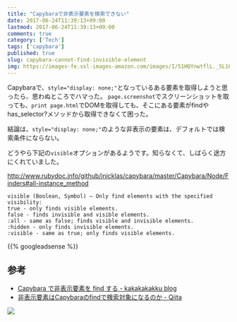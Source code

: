 ```yaml
---
title: "Capybaraで非表示要素を検索できない"
date: 2017-06-24T11:39:13+09:00
lastmod: 2017-06-24T11:39:13+09:00
comments: true
category: ['Tech']
tags: ['capybara']
published: true
slug: capybara-cannot-find-invisible-element
img: https://images-fe.ssl-images-amazon.com/images/I/51HQYnwtflL._SL160_.jpg
---
```


Capybaraで、`style="display: none;"`となっているある要素を取得しようと思ったら、思わぬところでハマった。
`page.screenshot`でスクリーンショットを取っても、`print page.html`でDOMを取得しても、そこにある要素がfindやhas_selector?メソッドから取得できなくて困った。

結論は、`style="display: none;"`のような非表示の要素は、デフォルトでは検索条件にならない。

どうやら下記の`visible`オプションがあるようです。知らなくて、しばらく途方にくれていました。

http://www.rubydoc.info/github/jnicklas/capybara/master/Capybara/Node/Finders#all-instance_method
```
visible (Boolean, Symbol) — Only find elements with the specified visibility:
true - only finds visible elements.
false - finds invisible and visible elements.
:all - same as false; finds visible and invisible elements.
:hidden - only finds invisible elements.
:visible - same as true; only finds visible elements.
```

<!--more-->
{{% googleadsense %}}


## 参考
- [Capybara で非表示要素を find する \- kakakakakku blog](http://kakakakakku.hatenablog.com/entry/2015/05/14/124653)
- [非表示要素はCapybaraのfindで検索対象になるのか \- Qiita](http://qiita.com/upinetree/items/4d4022c90ce32b68c38d)

<a href="https://www.amazon.co.jp/Ruby-Rails-5%E3%82%A2%E3%83%97%E3%83%AA%E3%82%B1%E3%83%BC%E3%82%B7%E3%83%A7%E3%83%B3%E3%83%97%E3%83%AD%E3%82%B0%E3%83%A9%E3%83%9F%E3%83%B3%E3%82%B0-%E5%B1%B1%E7%94%B0-%E7%A5%A5%E5%AF%9B-ebook/dp/B071YC72X1/ref=as_li_ss_il?_encoding=UTF8&psc=1&refRID=A6GMKK241XNSTEJMR6JY&linkCode=li2&tag=meganii-22&linkId=dd737cff408c7d8eac02572e6079b4d2" target="_blank"><img border="0" src="//ws-fe.amazon-adsystem.com/widgets/q?_encoding=UTF8&ASIN=B071YC72X1&Format=_SL160_&ID=AsinImage&MarketPlace=JP&ServiceVersion=20070822&WS=1&tag=meganii-22" ></a><img src="https://ir-jp.amazon-adsystem.com/e/ir?t=meganii-22&l=li2&o=9&a=B071YC72X1" width="1" height="1" border="0" alt="" style="border:none !important; margin:0px !important;" />
